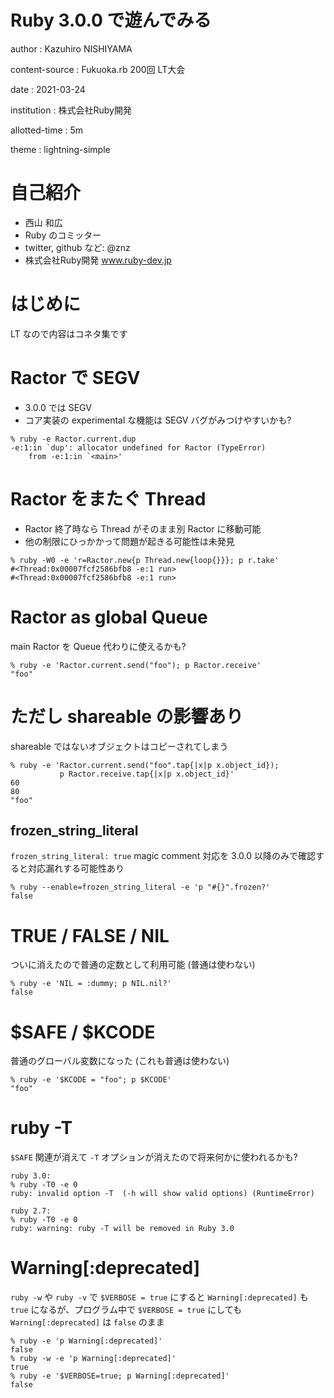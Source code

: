 # Ruby 3.0.0 で遊んでみる

author
:   Kazuhiro NISHIYAMA

content-source
:   Fukuoka.rb 200回 LT大会

date
:   2021-03-24

institution
:   株式会社Ruby開発

allotted-time
:   5m

theme
:   lightning-simple

# 自己紹介

- 西山 和広
- Ruby のコミッター
- twitter, github など: @znz
- 株式会社Ruby開発 www.ruby-dev.jp

# はじめに

LT なので内容はコネタ集です

# Ractor で SEGV

- 3.0.0 では SEGV
- コア実装の experimental な機能は SEGV バグがみつけやすいかも?

```
% ruby -e Ractor.current.dup
-e:1:in `dup': allocator undefined for Ractor (TypeError)
	from -e:1:in `<main>'
```

# Ractor をまたぐ Thread

- Ractor 終了時なら Thread がそのまま別 Ractor に移動可能
- 他の制限にひっかかって問題が起きる可能性は未発見

```
% ruby -W0 -e 'r=Ractor.new{p Thread.new{loop{}}}; p r.take'
#<Thread:0x00007fcf2586bfb8 -e:1 run>
#<Thread:0x00007fcf2586bfb8 -e:1 run>
```

# Ractor as global Queue

main Ractor を Queue 代わりに使えるかも?

```
% ruby -e 'Ractor.current.send("foo"); p Ractor.receive'
"foo"
```

# ただし shareable の影響あり

shareable ではないオブジェクトはコピーされてしまう

```
% ruby -e 'Ractor.current.send("foo".tap{|x|p x.object_id});
           p Ractor.receive.tap{|x|p x.object_id}'
60
80
"foo"
```

## frozen_string_literal

`frozen_string_literal: true` magic comment 対応を 3.0.0 以降のみで確認すると対応漏れする可能性あり

```
% ruby --enable=frozen_string_literal -e 'p "#{}".frozen?'
false
```

# TRUE / FALSE / NIL

ついに消えたので普通の定数として利用可能 (普通は使わない)

```
% ruby -e 'NIL = :dummy; p NIL.nil?'
false
```

# $SAFE / $KCODE

普通のグローバル変数になった (これも普通は使わない)

```
% ruby -e '$KCODE = "foo"; p $KCODE'
"foo"
```

# ruby -T

`$SAFE` 関連が消えて `-T` オプションが消えたので将来何かに使われるかも?

```
ruby 3.0:
% ruby -T0 -e 0
ruby: invalid option -T  (-h will show valid options) (RuntimeError)

ruby 2.7:
% ruby -T0 -e 0
ruby: warning: ruby -T will be removed in Ruby 3.0
```

# Warning[:deprecated]

`ruby -w` や `ruby -v` で `$VERBOSE = true` にすると `Warning[:deprecated]` も `true` になるが、プログラム中で `$VERBOSE = true` にしても `Warning[:deprecated]` は `false` のまま

```
% ruby -e 'p Warning[:deprecated]'
false
% ruby -w -e 'p Warning[:deprecated]'
true
% ruby -e '$VERBOSE=true; p Warning[:deprecated]'
false
```

